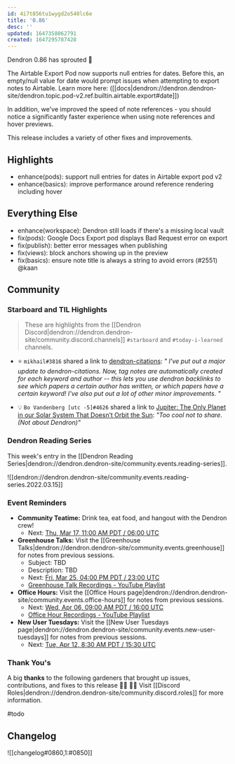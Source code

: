 ```yaml
---
id: 4i7t856tu1wygd2o540lc6e
title: '0.86'
desc: ''
updated: 1647358062791
created: 1647295787428
---
```


Dendron 0.86 has sprouted  🌱

The Airtable Export Pod now supports null entries for dates. Before this, an empty/null value for date would prompt issues when attempting to export notes to Airtable. Learn more here: ([[docs|dendron://dendron.dendron-site/dendron.topic.pod-v2.ref.builtin.airtable.export#date]]) 

In addition, we've improved the speed of note references - you should notice a significantly faster experience when using note references and hover previews. 

This release includes a variety of other fixes and improvements.

## Highlights
- enhance(pods): support null entries for dates in Airtable export pod v2 
- enhance(basics): improve performance around reference rendering including hover

## Everything Else
- enhance(workspace): Dendron still loads if there's a missing local vault
- fix(pods): Google Docs Export pod displays Bad Request error on export
- fix(publish): better error messages when publishing
- fix(views): block anchors showing up in the preview
- fix(basics): ensure note title is always a string to avoid errors (#2551) @kaan

## Community

### Starboard and TIL Highlights
<!-- TODO: update links. Delete section is no new items-->
> These are highlights from the [[Dendron Discord|dendron://dendron.dendron-site/community.discord.channels]] `#starboard` and `#today-i-learned` channels.

- ⭐ `mikhail#3816` shared a link to [dendron-citations](https://github.com/mivanit/dendron-citations): _" I've put out a major update to dendron-citations. Now, tag notes are automatically created for each keyword and author -- this lets you use dendron backlinks to see which papers a certain author has written, or which papers have a certain keyword! I've also put out a lot of other minor improvements.
"_

- 💡 `Bo Vandenberg [utc -5]#4626` shared a link to [Jupiter: The Only Planet in our Solar System That Doesn’t Orbit the Sun](https://www.thespaceacademy.org/2021/04/jupiter-only-planet-in-our-solar-system.html): _"Too cool not to share. (Not about Dendron)"_

### Dendron Reading Series

This week's entry in the [[Dendron Reading Series|dendron://dendron.dendron-site/community.events.reading-series]].

![[dendron://dendron.dendron-site/community.events.reading-series.2022.03.15]]

### Event Reminders

- **Community Teatime:** Drink tea, eat food, and hangout with the Dendron crew!
    - Next: [Thu, Mar 17, 11:00 AM PDT / 06:00 UTC](https://link.dendron.so/luma)
- **Greenhouse Talks:** Visit the [[Greenhouse Talks|dendron://dendron.dendron-site/community.events.greenhouse]] for notes from previous sessions.
    - Subject: TBD
    - Description: TBD
    - Next: [Fri, Mar 25, 04:00 PM PDT / 23:00 UTC](https://link.dendron.so/luma)
    - [Greenhouse Talk Recordings - YouTube Playlist](https://link.dendron.so/greenhouse)
- **Office Hours:** Visit the [[Office Hours page|dendron://dendron.dendron-site/community.events.office-hours]] for notes from previous sessions.
    - Next: [Wed, Apr 06, 09:00 AM PDT / 16:00 UTC](https://link.dendron.so/luma)
    - [Office Hour Recordings - YouTube Playlist](https://link.dendron.so/6yPa)
- **New User Tuesdays:** Visit the [[New User Tuesdays page|dendron://dendron.dendron-site/community.events.new-user-tuesdays]] for notes from previous sessions.
    - Next: [Tue, Apr 12, 8:30 AM PDT / 15:30 UTC](https://link.dendron.so/luma)

### Thank You's

A big **thanks** to the following gardeners that brought up issues, contributions, and fixes to this release :man_farmer: :woman_farmer: 
Visit [[Discord Roles|dendron://dendron.dendron-site/community.discord.roles]] for more information.

#todo



## Changelog
![[changelog#0860,1:#0850]]
